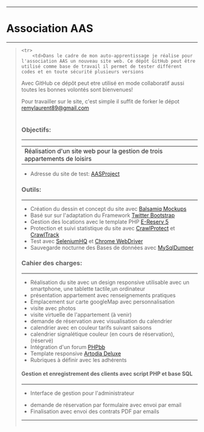 ----------


# **Association AAS** #

***
><table>
    <tr>
        <td>Dans le cadre de mon auto-apprentissage je réalise pour l'association AAS un nouveau site web. Ce dépôt GitHub peut être utilisé comme base de travail il permet de tester différent codes et en toute sécurité plusieurs versions

Avec GitHub ce dépôt peut etre utilisé en mode collaboratif
aussi toutes les bonnes volontés sont bienvenues!

Pour travailler sur le site, c'est simple il suffit de forker le dépot <remylaurent89@gmail.com>

</td>
    </tr>
</table>



### **Objectifs:** ###
***
<table>
    <tr>
        <td>Réalisation d'un site web pour la gestion de trois appartements de loisirs</td>
    </tr>
</table>

 - Adresse du site de test: [AASProject](www.testproject.manolenso.fr/aasproject2/)




### **Outils:** ###
***
 - Création du dessin et concept du site avec [Balsamiq Mockups](http://www.balsamiq.com)
 - Basé sur sur l'adaptation du Framework [Twitter Bootstrap](http://twitter.github.io/bootstrap)
 - Gestion des locations avec le template PHP [E-Reserv 5](http://www.cogites.com)
- Protection et suivi statistique du site avec [CrawlProtect](http://crawlprotect.fr) et [CrawlTrack](http://crawltrack.fr)
 - Test avec [SeleniumHQ](http://docs.seleniumhq.org)  et [Chrome WebDriver](http://code.google.com/p/chromedriver)
 - Sauvegarde nocturne des Bases de données avec [MySqlDumper](http://www.mysqldumper.net)
</td>
    </tr>
</table>



### **Cahier des charges:** ###
***
<table>


- Réalisation du site avec un design responsive utilisable avec
 un smartphone, une tablette tactile,un ordinateur
 - présentation appartement avec renseignements pratiques
 - Emplacement sur carte googleMap avec personnalisation
 - visite avec photos
 - visite virtuelle de l'appartement (à venir)
 - demande de réservation avec visualisation du calendrier
 - calendrier avec en couleur tarifs suivant saisons
 - calendrier signalétique couleur (en cours de réservation),
   (réservé)
- Intégration d'un forum [PHPbb](http://forums.phpbb-fr.com)
 - Template responsive [Artodia Deluxe](http://www.artodia.com)
 - Rubriques à définir avec les adhérents

#### **Gestion et enregistrement des clients avec script PHP et base SQL** ####
***
* Interface de gestion pour  l'administrateur
 - demande de réservation par formulaire avec envoi par email
 - Finalisation avec envoi des contrats PDF par emails






----------
